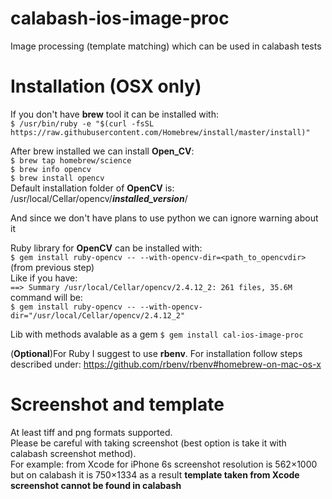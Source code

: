 # calabash-ios-image-proc

Image processing (template matching) which can be used in calabash tests 

# Installation (OSX only)

If you don't have **brew** tool it can be installed with:<br />
`$ /usr/bin/ruby -e "$(curl -fsSL https://raw.githubusercontent.com/Homebrew/install/master/install)"`

After brew installed we can install **Open_CV**:<br />
`$ brew tap homebrew/science`<br />
`$ brew info opencv`<br />
`$ brew install opencv`<br />
Default  installation  folder of **OpenCV** is: /usr/local/Cellar/opencv/**_installed_version_**/

And since we don't have plans to use python we can ignore warning about it

Ruby library for **OpenCV** can be installed with:<br />
`$ gem install ruby-opencv -- --with-opencv-dir=<path_to_opencvdir>` (from previous step)<br />
Like if you have: <br />
`==> Summary /usr/local/Cellar/opencv/2.4.12_2: 261 files, 35.6M` <br />
 command will be: <br />
 `$ gem install ruby-opencv -- --with-opencv-dir="/usr/local/Cellar/opencv/2.4.12_2"` <br />
 
Lib with methods avalable as a gem 
 `$ gem install cal-ios-image-proc`
 
(**Optional**)For Ruby I suggest to use **rbenv**. For installation follow steps described under:
https://github.com/rbenv/rbenv#homebrew-on-mac-os-x

# Screenshot and template
  At least tiff and png formats supported. <br />
  Please be careful with taking screenshot (best option is take it with calabash screenshot method). <br />
  For example: from Xcode for iPhone 6s screenshot resolution is 562×1000 but on calabash it is 750×1334
  as a result **template taken from Xcode screenshot cannot be found in calabash**   
